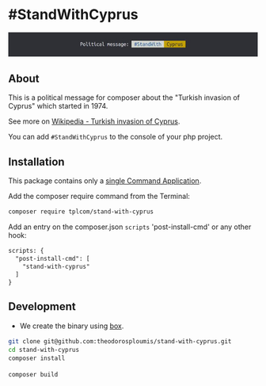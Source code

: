 # \#StandWithCyprus

!["StandWithCyprus example"](standwithcyprus.jpeg)

## About

This is a political message for composer about the "Turkish invasion of Cyprus" which started in 1974.

See more on [Wikipedia - Turkish invasion of Cyprus](https://en.wikipedia.org/wiki/Turkish_invasion_of_Cyprus).

You can add `#StandWithCyprus` to the console of your php project.

## Installation

This package contains only a [single Command Application](https://symfony.com/doc/current/components/console/single_command_tool.html).

Add the composer require command from the Terminal:

```bash
composer require tplcom/stand-with-cyprus
```

Add an entry on the composer.json `scripts` 'post-install-cmd' or any other hook:

```composer
scripts: {
  "post-install-cmd": [
    "stand-with-cyprus"
  ]
}
```

## Development

- We create the binary using [box](https://github.com/box-project/box).

```bash
git clone git@github.com:theodorosploumis/stand-with-cyprus.git
cd stand-with-cyprus
composer install

composer build
```
